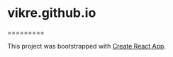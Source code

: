 # vikre.github.io
=========

This project was bootstrapped with [Create React App](https://github.com/facebookincubator/create-react-app).

